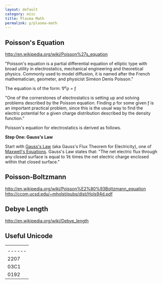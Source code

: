 ```yaml
---
layout: default
category: misc
title: Plasma Math
permalink: p/plasma-math
---
```


Poisson's Equation
------------------

<http://en.wikipedia.org/wiki/Poisson%27s_equation>

"Poisson's equation is a partial differential equation of elliptic type with broad utility in electrostatics, mechanical engineering and theoretical physics. Commonly used to model diffusion, it is named after the French mathematician, geometer, and physicist Siméon Denis Poisson."

The equation is of the form: ∇²ρ = ƒ

"One of the cornerstones of electrostatics is setting up and solving problems described by the Poisson equation. Finding ρ for some given ƒ is an important practical problem, since this is the usual way to find the electric potential for a given charge distribution described by the density function."

Poisson's equation for electrostatics is derived as follows.

**Step One: Gauss's Law**

Start with [Gauss's Law](http://en.wikipedia.org/wiki/Gauss%27s_law) (aka Gauss's Flux Theorem for Electricity), one of [Maxwell's Equations](http://en.wikipedia.org/wiki/Maxwell%27s_equations). Gauss's Law states that: "The net electric flux through any closed surface is equal to 1⁄ε times the net electric charge enclosed within that closed surface."

Poisson-Boltzmann
-----------------

<http://en.wikipedia.org/wiki/Poisson%E2%80%93Boltzmann_equation> <http://ccom.ucsd.edu/~mholst/pubs/dist/Hols94d.pdf>

Debye Length
------------

<http://en.wikipedia.org/wiki/Debye_length>

Useful Unicode
--------------

|                                       |
|---------------------------------------|
| | \#   | X   | description          |
 |------|-----|----------------------|
 | 2207 | ∇   | gradient (nabla/del) |
 | 03C1 | ρ   | rho                  |
 | 0192 | ƒ   | function f           |  |
